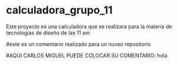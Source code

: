 # calculadora_grupo_11
Este proyecto es una calculadora que se realizara para la materia de tecnologias de diseño de las 11 am


#este es un comentario realizado para un nuveo repositorio

#AQUI CARLOS MIGUEL PUEDE COLOCAR SU COMENTARIO:
hola

